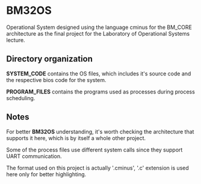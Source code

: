 # BM32OS

Operational System designed using the language cminus for the BM_CORE architecture as the final project for the Laboratory of Operational Systems lecture.

## Directory organization

**SYSTEM_CODE** contains the OS files, which includes it's source code and the respective bios code for the system.

**PROGRAM_FILES** contains the programs used as processes during process scheduling.

## Notes

For better **BM32OS** understanding, it's worth checking the architecture that supports it here, which is by itself a whole other project.

Some of the process files use different system calls since they support UART communication.

The format used on this project is actually '.cminus', '.c' extension is used here only for better highlighting.

